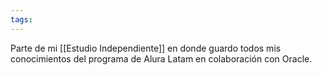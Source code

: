 ```yaml
---
tags:
---
```

Parte de mi [[Estudio Independiente]] en donde guardo todos mis conocimientos del programa de Alura Latam en colaboración con Oracle. 